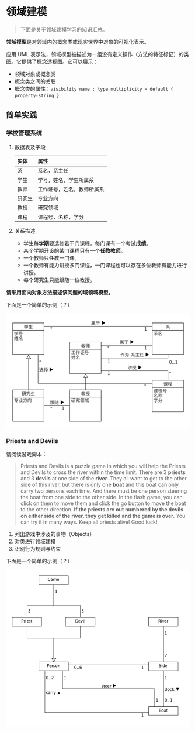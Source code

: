 # 领域建模

> 下面是关于领域建模学习的知识汇总。

**领域模型**是对领域内的概念类或现实世界中对象的可视化表示。

应用 UML 表示法，领域模型被描述为一组没有定义操作（方法的特征标记）的类图。它提供了概念透视图。它可以展示：

- 领域对象或概念类
- 概念类之间的关联
- 概念类的属性：`visibility name : type multiplicity = default { property-string }`



## 简单实践

### 学校管理系统

1. 数据表及字段

   | 实体   | 属性                       |
   | ------ | -------------------------- |
   | 系     | 系名，系主任               |
   | 学生   | 学号，姓名，学生所属系     |
   | 教师   | 工作证号，姓名，教师所属系 |
   | 研究生 | 专业方向                   |
   | 教授   | 研究领域                   |
   | 课程   | 课程号，名称，学分         |

2. 关系描述

   - 学生每**学期**要选修若干门课程，每门课有一个考试**成绩**。
   - 某个学期开设的某门课程只有一个**任教教师**。
   - 一个教师只任教一门课。
   - 一个教师有能力讲授多门课程，一门课程也可以存在多位教师有能力进行讲授。
   - 每个研究生只能跟随一位教授。

**请采用面向对象方法描述该问题的域领域模型。**

下面是一个简单的示例（？）

![lesson7_1](./images/Modeling/lesson7_1.png)



### Priests and Devils

请阅读游戏脚本：

> Priests and Devils is a puzzle game in which you will help the Priests and Devils to cross the river within the time limit. There are 3 **priests** and 3 **devils** at one side of the **river**. They all want to get to the other side of this river, but there is only one **boat** and this boat can only carry two persons each time. And there must be one person steering the boat from one side to the other side. In the flash game, you can click on them to move them and click the go button to move the boat to the other direction. **If the priests are out numbered by the devils on either side of the river, they get killed and the game is over.** You can try it in many ways. Keep all priests alive! Good luck!

1. 列出游戏中涉及的事物（Objects）
2. 对类进行领域建模
3. 识别行为规则与约束

下面是一个简单的示例（？）

![lesson7_2](./images/Modeling/lesson7_2.png)


